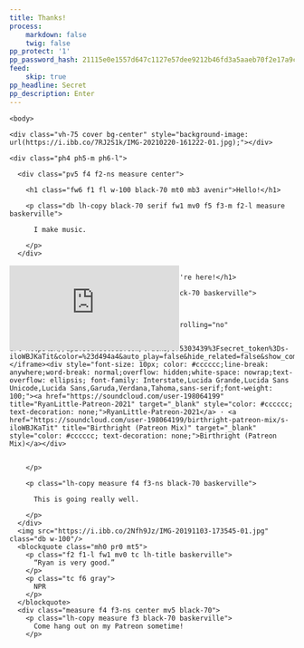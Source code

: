 ```yaml
---
title: Thanks!
process:
    markdown: false
    twig: false
pp_protect: '1'
pp_password_hash: 21115e0e1557d647c1127e57dee9212b46fd3a5aaeb70f2e17a9cd8d19ed3c221c097a495d3c80464a228fa10db50bdc7b8094c9c333006b9c153e4c3df070de
feed:
    skip: true
pp_headline: Secret
pp_description: Enter
---
```


<!DOCTYPE html>
<html lang="en">
  <head> 
    <meta charset="utf-8">
    <meta http-equiv="X-UA-Compatible" content="IE=Edge">
    <title> </title>
    <meta name="Ryan Little" content="">
    <meta name="Thank You!" content="">
    <meta name="viewport" content="width=device-width, initial-scale=1">
    <title>Thank You!</title>
    <link rel="stylesheet" href="https://unpkg.com/tachyons@4/css/tachyons.min.css">
  </head>
  <style>
  .aspect-ratio {
    height: 0;
    position: relative;
}

.aspect-ratio--4x3 {
    padding-bottom: 75%;
}

.aspect-ratio--object {
    position: absolute;
    top: 0;
    right: 0;
    bottom: 0;
    left: 0;
    width: 100%;
    height: 100%;
    z-index: 100;
}

.cover {
    background-size: cover !important;
}

.mw5 {
    max-width: 16rem;
}

.pt4 {
    padding-top: 2rem;
}

.mb4 {
    margin-bottom: 2rem;
}

.center {
    margin-right: auto;
    margin-left: auto;
}

@media screen and (min-width: 30em) {
    .mw6-ns {
        max-width: 32rem;
    }
}
  .border-box {
    box-sizing: border-box;
}

.aspect-ratio {
    height: 0;
    position: relative;
}

.aspect-ratio--16x9 {
    padding-bottom: 56.25%;
}

.aspect-ratio--object {
    position: absolute;
    top: 0;
    right: 0;
    bottom: 0;
    left: 0;
    width: 100%;
    height: 100%;
    z-index: 100;
}

.cover {
    background-size: cover !important;
}

.bg-center {
    background-repeat: no-repeat;
    background-position: center center;
}

.bg-top {
    background-repeat: no-repeat;
    background-position: top center;
}

.ba {
    border-style: solid;
    border-width: 1px;
}

.bt {
    border-top-style: solid;
    border-top-width: 1px;
}

.b--black-05 {
    border-color: rgba(0, 0, 0, .05);
}

.bw2 {
    border-width: .25rem;
}

.cf:before, .cf:after {
    content: " ";
    display: table;
}

.cf:after {
    clear: both;
}

.cf {
    *zoom: 1;
}

.db {
    display: block;
}

.fl {
    float: left;
    _display: inline;
}

.serif {
    font-family: georgia, times, serif;
}

.avenir {
    font-family: 'avenir next', avenir, sans-serif;
}

.baskerville {
    font-family: baskerville, serif;
}

.fw1 {
    font-weight: 100;
}

.fw6 {
    font-weight: 600;
}

.vh-75 {
    height: 75vh;
}

.tracked {
    letter-spacing: .1em;
}

.lh-title {
    line-height: 1.25;
}

.lh-copy {
    line-height: 1.5;
}

.mw8 {
    max-width: 64rem;
}

.w-33 {
    width: 33%;
}

.w-50 {
    width: 50%;
}

.w-100 {
    width: 100%;
}

.w-third {
    width: calc(100% / 3);
}

.overflow-hidden {
    overflow: hidden;
}

.black-70 {
    color: rgba(0, 0, 0, .7);
}

.gray {
    color: #777;
}

.white {
    color: #fff;
}

.bg-white {
    background-color: #fff;
}

.pl2 {
    padding-left: .5rem;
}

.pr0 {
    padding-right: 0;
}

.pr2 {
    padding-right: .5rem;
}

.pv5 {
    padding-top: 4rem;
    padding-bottom: 4rem;
}

.pv6 {
    padding-top: 8rem;
    padding-bottom: 8rem;
}

.ph3 {
    padding-left: 1rem;
    padding-right: 1rem;
}

.ph4 {
    padding-left: 2rem;
    padding-right: 2rem;
}

.mb3 {
    margin-bottom: 1rem;
}

.mb4 {
    margin-bottom: 2rem;
}

.mt0 {
    margin-top: 0;
}

.mt5 {
    margin-top: 4rem;
}

.mv0 {
    margin-top: 0;
    margin-bottom: 0;
}

.mv5 {
    margin-top: 4rem;
    margin-bottom: 4rem;
}

.mh0 {
    margin-left: 0;
    margin-right: 0;
}

.tc {
    text-align: center;
}

.ttu {
    text-transform: uppercase;
}

.f1 {
    font-size: 3rem;
}

.f2 {
    font-size: 2.25rem;
}

.f3 {
    font-size: 1.5rem;
}

.f4 {
    font-size: 1.25rem;
}

.f5 {
    font-size: 1rem;
}

.f6 {
    font-size: .875rem;
}

.measure {
    max-width: 30em;
}

.center {
    margin-right: auto;
    margin-left: auto;
}

.grow {
    -moz-osx-font-smoothing: grayscale;
    backface-visibility: hidden;
    transform: translateZ(0);
    transition: transform .25s ease-out;
}

.grow:hover, .grow:focus {
    transform: scale(1.05);
}

.grow:active {
    transform: scale(.9);
}

@media screen and (min-width: 30em) {
    .w-25-ns {
        width: 25%;
    }

    .f2-ns {
        font-size: 2.25rem;
    }

    .f3-ns {
        font-size: 1.5rem;
    }
}

@media screen and (min-width: 30em) and (max-width: 60em) {
    .w-50-m {
        width: 50%;
    }

    .w-100-m {
        width: 100%;
    }

    .pl0-m {
        padding-left: 0;
    }

    .pr0-m {
        padding-right: 0;
    }

    .ph5-m {
        padding-left: 4rem;
        padding-right: 4rem;
    }

    .mt4-m {
        margin-top: 2rem;
    }

    .f3-m {
        font-size: 1.5rem;
    }
}

@media screen and (min-width: 60em) {
    .w-33-l {
        width: 33%;
    }

    .pl2-l {
        padding-left: .5rem;
    }

    .pr2-l {
        padding-right: .5rem;
    }

    .pv6-l {
        padding-top: 8rem;
        padding-bottom: 8rem;
    }

    .pv7-l {
        padding-top: 16rem;
        padding-bottom: 16rem;
    }

    .ph3-l {
        padding-left: 1rem;
        padding-right: 1rem;
    }

    .ph6-l {
        padding-left: 8rem;
        padding-right: 8rem;
    }

    .f1-l {
        font-size: 3rem;
    }

    .f2-l {
        font-size: 2.25rem;
    }
}
  </style>
  
    <body>

<main>

  <article class="bg-white">

    <div class="vh-75 cover bg-center" style="background-image: url(https://i.ibb.co/7RJ2S1k/IMG-20210220-161222-01.jpg);"></div>

    <div class="ph4 ph5-m ph6-l">

      <div class="pv5 f4 f2-ns measure center">

        <h1 class="fw6 f1 fl w-100 black-70 mt0 mb3 avenir">Hello!</h1>

        <p class="db lh-copy black-70 serif fw1 mv0 f5 f3-m f2-l measure baskerville">
          
          I make music.
          
        </p>
      </div>

<div class="aspect-ratio aspect-ratio--16x9 mv5">
  
  <iframe src="https://www.youtube.com/embed/GikwKVMoOyk" class="aspect-ratio--object" frameborder="0" webkitallowfullscreen mozallowfullscreen allowfullscreen></iframe>


     
</div>
      <div class="measure f3 center mv5 black-70">

        <h1 class="fw6 f3 avenir">I'm glad you're here!</h1>

        <p class="lh-copy measure f4 f3-ns black-70 baskerville">

          Check out this song I wrote:
          
          <iframe width="100%" height="300" scrolling="no" frameborder="no" allow="autoplay" src="https://w.soundcloud.com/player/?url=https%3A//api.soundcloud.com/tracks/975303439%3Fsecret_token%3Ds-iloWBJKaTit&color=%23d494a4&auto_play=false&hide_related=false&show_comments=true&show_user=true&show_reposts=false&show_teaser=true&visual=true"></iframe><div style="font-size: 10px; color: #cccccc;line-break: anywhere;word-break: normal;overflow: hidden;white-space: nowrap;text-overflow: ellipsis; font-family: Interstate,Lucida Grande,Lucida Sans Unicode,Lucida Sans,Garuda,Verdana,Tahoma,sans-serif;font-weight: 100;"><a href="https://soundcloud.com/user-198064199" title="RyanLittle-Patreon-2021" target="_blank" style="color: #cccccc; text-decoration: none;">RyanLittle-Patreon-2021</a> · <a href="https://soundcloud.com/user-198064199/birthright-patreon-mix/s-iloWBJKaTit" title="Birthright (Patreon Mix)" target="_blank" style="color: #cccccc; text-decoration: none;">Birthright (Patreon Mix)</a></div>


        </p>

        <p class="lh-copy measure f4 f3-ns black-70 baskerville">

          This is going really well.

        </p>
      </div>
      <img src="https://i.ibb.co/2Nfh9Jz/IMG-20191103-173545-01.jpg" class="db w-100"/>
      <blockquote class="mh0 pr0 mt5">
        <p class="f2 f1-l fw1 mv0 tc lh-title baskerville">
          “Ryan is very good.”
        </p>
        <p class="tc f6 gray">
          NPR
        </p>
      </blockquote>
      <div class="measure f4 f3-ns center mv5 black-70">
        <p class="lh-copy measure f3 black-70 baskerville">
          Come hang out on my Patreon sometime!
        </p>
<article class="mw5 mw6-ns center pt4">
  <div class="aspect-ratio aspect-ratio--4x3 mb4">
    <div class="aspect-ratio--object cover" style="background:url(https://i.ibb.co/r4xx6Kc/IMG-20210208-162848-02.jpg) center;"></div>
  </div>
</article>
      </div>
    </div>
  </article>
</main>

  </body>
</html>
  
  
  
  
  